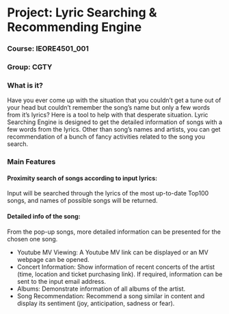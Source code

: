 # Project: Lyric Searching & Recommending Engine
### Course: IEORE4501_001
### Group: CGTY

### What is it?
Have you ever come up with the situation that you couldn’t get a tune out of your head but couldn’t remember the song’s name but only a few words from it’s lyrics? Here is a tool to help with that desperate situation. Lyric Searching Engine is designed to get the detailed information of songs with a few words from the lyrics. Other than song’s names and artists, you can get recommendation of a bunch of fancy activities related to the song you search.

### Main Features

#### Proximity search of songs according to input lyrics:
Input will be searched through the lyrics of the most up-to-date Top100 songs, and names of possible songs will be returned.
#### Detailed info of the song:
From the pop-up songs, more detailed information can be presented for the chosen one song.
* Youtube MV Viewing: A Youtube MV link can be displayed or an MV webpage can be opened.
* Concert Information: Show information of recent concerts of the artist (time, location and ticket purchasing link). If required, information can be sent to the input email address.
* Albums: Demonstrate information of all albums of the artist.
* Song Recommendation: Recommend a song similar in content and display its sentiment (joy, anticipation, sadness or fear).
